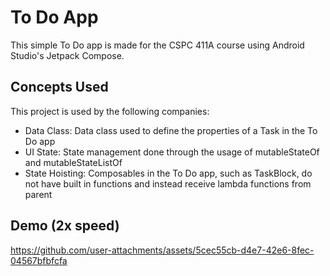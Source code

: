 
# To Do App

This simple To Do app is made for the CSPC 411A course using Android Studio's Jetpack Compose.

## Concepts Used

This project is used by the following companies:

- Data Class: Data class used to define the properties of a Task in the To Do app
- UI State: State management done through the usage of mutableStateOf and mutableStateListOf
- State Hoisting: Composables in the To Do app, such as TaskBlock, do not have built in functions and instead receive lambda functions from parent

## Demo (2x speed)

https://github.com/user-attachments/assets/5cec55cb-d4e7-42e6-8fec-04567bfbfcfa



